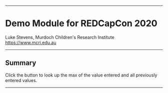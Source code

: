 ********************************************************************************
# Demo Module for REDCapCon 2020

Luke Stevens, Murdoch Children's Research Institute https://www.mcri.edu.au

********************************************************************************
## Summary

Click the button to look up the max of the value entered and all previously entered values.

********************************************************************************
